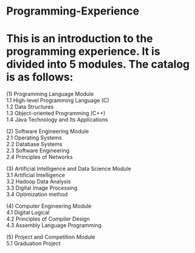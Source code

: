 # Programming-Experience
# This is an introduction to the programming experience. It is divided into 5 modules. The catalog is as follows:
  
(1) Programming Language Module  
1.1 High-level Programming Language (C)  
1.2 Data Structures  
1.3 Object-oriented Programming (C++)  
1.4 Java Technology and Its Applications  
  
(2) Software Engineering Module  
2.1 Operating Systems  
2.2 Database Systems  
2.3 Software Engineering  
2.4 Principles of Networks  
  
(3) Artificial Intelligence and Data Science Module  
3.1 Artificial Intelligence  
3.2 Hadoop Data Analysis  
3.3 Digital Image Processing  
3.4 Optimization method  
  
(4) Computer Engineering Module  
4.1 Digital Logical  
4.2 Principles of Compiler Design  
4.3 Assembly Language Programming  
  
(5) Project and Competition Module  
5.1 Graduation Project  
